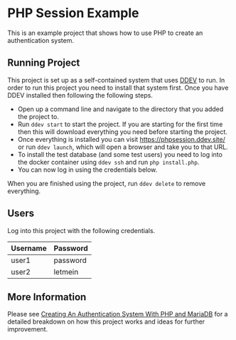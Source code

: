 # PHP Session Example

This is an example project that shows how to use PHP to create an authentication
system.

## Running Project

This project is set up as a self-contained system that uses [DDEV](https://ddev.readthedocs.io/en/latest/users/install/ddev-installation/)
to run. In order to run this project you need to install that system first. Once
you have DDEV installed then following the following steps.

- Open up a command line and navigate to the directory that you added the project
to.
- Run `ddev start` to start the project. If you are starting for the first time
then this will download everything you need before starting the project.
- Once everything is installed you can visit https://phpsession.ddev.site/ or
run `ddev launch`, which will open a browser and take you to that URL.
- To install the test database (and some test users) you need to log into the
docker container using `ddev ssh` and run `php install.php`.
- You can now log in using the credentials below.

When you are finished using the project, run `ddev delete` to remove everything.

## Users

Log into this project with the following credentials.

| Username | Password   |
|----------|------------|
| user1    | password   |
| user2    | letmein    |

## More Information

Please see [Creating An Authentication System With PHP and MariaDB](https://www.hashbangcode.com/article/creating-authentication-system-php-and-mariadb) for a detailed breakdown on how this project works and ideas for further improvement.

